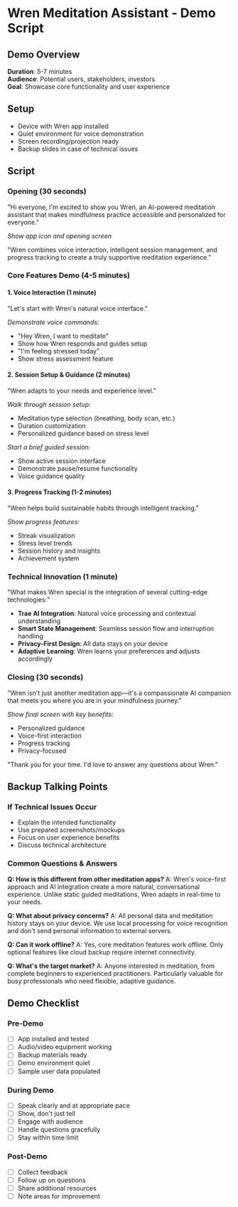 # Wren Meditation Assistant - Demo Script

## Demo Overview
**Duration**: 5-7 minutes  
**Audience**: Potential users, stakeholders, investors  
**Goal**: Showcase core functionality and user experience

## Setup
- Device with Wren app installed
- Quiet environment for voice demonstration
- Screen recording/projection ready
- Backup slides in case of technical issues

## Script

### Opening (30 seconds)
"Hi everyone, I'm excited to show you Wren, an AI-powered meditation assistant that makes mindfulness practice accessible and personalized for everyone."

*Show app icon and opening screen*

"Wren combines voice interaction, intelligent session management, and progress tracking to create a truly supportive meditation experience."

### Core Features Demo (4-5 minutes)

#### 1. Voice Interaction (1 minute)
"Let's start with Wren's natural voice interface."

*Demonstrate voice commands:*
- "Hey Wren, I want to meditate"
- Show how Wren responds and guides setup
- "I'm feeling stressed today"
- Show stress assessment feature

#### 2. Session Setup & Guidance (2 minutes)
"Wren adapts to your needs and experience level."

*Walk through session setup:*
- Meditation type selection (breathing, body scan, etc.)
- Duration customization
- Personalized guidance based on stress level

*Start a brief guided session:*
- Show active session interface
- Demonstrate pause/resume functionality
- Voice guidance quality

#### 3. Progress Tracking (1-2 minutes)
"Wren helps build sustainable habits through intelligent tracking."

*Show progress features:*
- Streak visualization
- Stress level trends
- Session history and insights
- Achievement system

### Technical Innovation (1 minute)
"What makes Wren special is the integration of several cutting-edge technologies:"

- **Trae AI Integration**: Natural voice processing and contextual understanding
- **Smart State Management**: Seamless session flow and interruption handling
- **Privacy-First Design**: All data stays on your device
- **Adaptive Learning**: Wren learns your preferences and adjusts accordingly

### Closing (30 seconds)
"Wren isn't just another meditation app—it's a compassionate AI companion that meets you where you are in your mindfulness journey."

*Show final screen with key benefits:*
- Personalized guidance
- Voice-first interaction
- Progress tracking
- Privacy-focused

"Thank you for your time. I'd love to answer any questions about Wren."

## Backup Talking Points

### If Technical Issues Occur
- Explain the intended functionality
- Use prepared screenshots/mockups
- Focus on user experience benefits
- Discuss technical architecture

### Common Questions & Answers

**Q: How is this different from other meditation apps?**
A: Wren's voice-first approach and AI integration create a more natural, conversational experience. Unlike static guided meditations, Wren adapts in real-time to your needs.

**Q: What about privacy concerns?**
A: All personal data and meditation history stays on your device. We use local processing for voice recognition and don't send personal information to external servers.

**Q: Can it work offline?**
A: Yes, core meditation features work offline. Only optional features like cloud backup require internet connectivity.

**Q: What's the target market?**
A: Anyone interested in meditation, from complete beginners to experienced practitioners. Particularly valuable for busy professionals who need flexible, adaptive guidance.

## Demo Checklist

### Pre-Demo
- [ ] App installed and tested
- [ ] Audio/video equipment working
- [ ] Backup materials ready
- [ ] Demo environment quiet
- [ ] Sample user data populated

### During Demo
- [ ] Speak clearly and at appropriate pace
- [ ] Show, don't just tell
- [ ] Engage with audience
- [ ] Handle questions gracefully
- [ ] Stay within time limit

### Post-Demo
- [ ] Collect feedback
- [ ] Follow up on questions
- [ ] Share additional resources
- [ ] Note areas for improvement